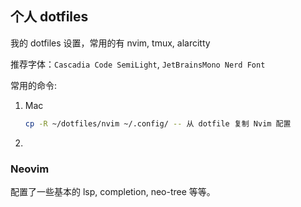 ## 个人 dotfiles
我的 dotfiles 设置，常用的有 nvim, tmux, alarcitty



推荐字体：` Cascadia Code SemiLight `,  `JetBrainsMono Nerd Font`



常用的命令:

1. Mac

   ```bash
   cp -R ~/dotfiles/nvim ~/.config/ -- 从 dotfile 复制 Nvim 配置
   ```

   

2. 

### Neovim 
配置了一些基本的 lsp, completion, neo-tree 等等。
